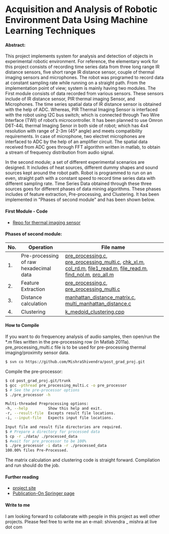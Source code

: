 # Acquisition and Analysis of Robotic Environment Data Using Machine Learning Techniques

#### Abstract:
This project implements system for analysis and detection of objects in experimental robotic environment. For reference, the elementary work for this project consists of recording time series data from three long range IR distance sensors, five short range IR distance sensor, couple of thermal imaging sensors and microphones. The robot was programed to record data at constant sampling rate while running on a straight path.
  From the implementation point of view; system is mainly having two modules. The First module consists of data recorded from various sensors. These sensors include of IR distance sensor, PIR thermal imaging Sensor, and Microphones. The time series spatial data of IR distance sensor is obtained with the help of ADC. Whereas, PIR Thermal Imaging Sensor is interfaced with the robot using I2C bus switch; which is connected through Two Wire Interface (TWI) of robot’s microcontroller. It has been planned to use Omron D6T-44L thermal Imaging Senor in both side of robot; which has 4x4 resolution with range of 2-3m (45° angle) and meets compatibility requirements. In case of microphone, two electret microphones are interfaced to ADC by the help of an amplifier circuit. The spatial data received from ADC goes through FFT algorithm written in matlab, to obtain a stream of frequency distribution from audio signal.
        
  In the second module; a set of different experimental scenarios are designed. It includes of heat sources, different dummy shapes and sound sources kept around the robot path. Robot is programmed to run on an even, straight path with a constant speed to record time series data with different sampling rate. Time Series Data obtained through these three sources goes for different phases of data mining algorithms. These phases includes of feature extraction, Pre-processing, and Clustering. It has been implemented in "Phases of second module" and has been shown below. 

#### First Module - Code
- [Repo for thermal imaging sensor](https://github.com/MishraShivendra/D6T_44L)

#### Phases of second module:

|**No.**| **Operation**                             |  **File name**                                           |
|-------|-------------------------------------------|----------------------------------------------------------|
|1. |Pre-processing of raw hexadecimal data     |  [pre_processing.c](https://github.com/MishraShivendra/post_grad_proj/blob/master/pre_processing.c), [pre_processing_multi.c](https://github.com/MishraShivendra/post_grad_proj/blob/master/pre_processing_multi.c), [chk_xl.m](https://github.com/MishraShivendra/post_grad_proj/blob/master/chk_xl.m), [col_rd.m](https://github.com/MishraShivendra/post_grad_proj/blob/master/col_rd.m), [file1_read.m](https://github.com/MishraShivendra/post_grad_proj/blob/master/file1_read.m), [file_read.m](https://github.com/MishraShivendra/post_grad_proj/blob/master/file_read.m), [find_nol.m](https://github.com/MishraShivendra/post_grad_proj/blob/master/find_nol.m), [pro_all.m](https://github.com/MishraShivendra/post_grad_proj/blob/master/pro_all.m)|
|2.|Feature Extraction                         |  [pre_processing.c](https://github.com/MishraShivendra/post_grad_proj/blob/master/pre_processing.c), [pre_processing_multi.c](https://github.com/MishraShivendra/post_grad_proj/blob/master/pre_processing_multi.c)|
|3.|Distance calculation                       |  [manhattan_distance_matrix.c](https://github.com/MishraShivendra/post_grad_proj/blob/master/manhattan_distance_matrix.c), [multi_manhattan_distance.c](https://github.com/MishraShivendra/post_grad_proj/blob/master/multi_manhattan_distance.c) |
|4.|Clustering                                 |  [k_medoid_clustering.cpp](https://github.com/MishraShivendra/post_grad_proj/blob/master/k_medoid_clustering.cpp)                                 |

#### How to Compile
If you want to do frequencey analysis of audio samples, then open/run the *.m files written in the pre-processing row (in Matlab 2011a). pre_processing_multi.c file is to be used for pre-processing thermal imaging/proximity sensor data.
```bash
$ svn co https://github.com/MishraShivendra/post_grad_proj.git
```
Compile the pre-processor:
```bash
$ cd post_grad_proj.git/trunk 
$ gcc -pthread pre_processing_multi.c -o pre_processor
$ # See the pre-processor options
$ ./pre_processor -h

Multi-threaded Preprocessing options:
-h, --help         Show this help and exit.
-r, --result-file  Excepts result file locations.
-i, --input-file   Expects input file locations.

Input file and result file directories are required.
$ # Prepare a directory for processed data
$ cp -r ./data/ ./processed_data
$ #wait for pre_processor to be 100%
$ ./pre_processor -i data -r ./processed_data
100.00% files Pre-Processed.
```
The matrix calculation and clustering code is straight forward. Compilation and run should do the job.

#### Further reading 
- [project site](http://goo.gl/56nCqb)
- [Publication-On Springer page](http://link.springer.com/chapter/10.1007%2F978-81-322-2202-6_44)

#### Write to me
I am looking forward to collaborate with people in this project as well other projects. Please feel free to write me an e-mail:
shivendra _ mishra at live dot com
